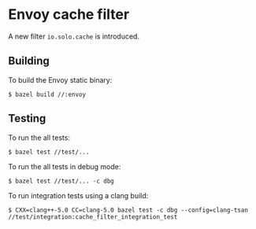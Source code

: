 # Envoy cache filter

A new filter `io.solo.cache` is introduced.

## Building

To build the Envoy static binary:

```
$ bazel build //:envoy
```

## Testing

To run the all tests:

```
$ bazel test //test/...
```

To run the all tests in debug mode:

```
$ bazel test //test/... -c dbg
```

To run integration tests using a clang build:

```
$ CXX=clang++-5.0 CC=clang-5.0 bazel test -c dbg --config=clang-tsan //test/integration:cache_filter_integration_test
```
